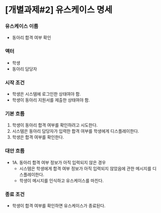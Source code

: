 
# [개별과제#2] 유스케이스 명세

### 유스케이스 이름
  - 동아리 합격 여부 확인

### 액터
  - 학생
  - 동아리 담당자

### 시작 조건
  - 학생은 시스템에 로그인한 상태여야 함.
  - 학생이 동아리 지원서를 제출한 상태여야 함.

### 기본 흐름
  1. 학생이 동아리 합격 여부를 확인하려고 시도한다.
  2. 시스템은 동아리 담당자가 입력한 합격 여부를 학생에게 디스플레이한다.
  3. 학생은 합격 여부를 확인한다.

### 대안 흐름
  - 1A. 동아리 합격 여부 정보가 아직 입력되지 않은 경우
    - 시스템은 학생에게 합격 여부 정보가 아직 입력되지 않았음에 관한 메시지를 디스플레이한다.
    - 학생이 메시지를 인식하고 유스케이스를 마친다.

### 종료 조건
  - 학생이 합격 여부를 확인하면 유스케이스가 종료된다.
